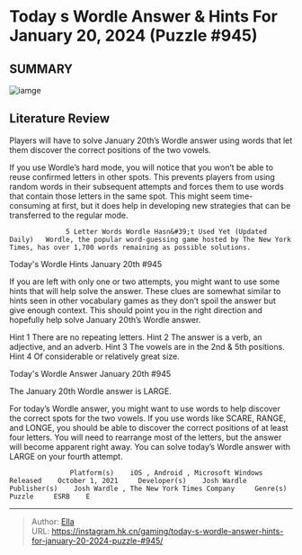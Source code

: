 # Today s Wordle Answer &amp; Hints For January 20, 2024 (Puzzle #945)


## SUMMARY 

![iamge](https://static1.srcdn.com/wordpress/wp-content/uploads/2024/01/20th-january-2024-wordle-answer-hints-with-a-portion-of-large-fried-in-the-background.jpg)

## Literature Review

Players will have to solve January 20th’s Wordle answer using words that let them discover the correct positions of the two vowels.





If you use Wordle’s hard mode, you will notice that you won’t be able to reuse confirmed letters in other spots. This prevents players from using random words in their subsequent attempts and forces them to use words that contain those letters in the same spot. This might seem time-consuming at first, but it does help in developing new strategies that can be transferred to the regular mode.




                  5 Letter Words Wordle Hasn&#39;t Used Yet (Updated Daily)   Wordle, the popular word-guessing game hosted by The New York Times, has over 1,700 words remaining as possible solutions.    


 Today&#39;s Wordle Hints 
January 20th #945
          

If you are left with only one or two attempts, you might want to use some hints that will help solve the answer. These clues are somewhat similar to hints seen in other vocabulary games as they don’t spoil the answer but give enough context. This should point you in the right direction and hopefully help solve January 20th’s Wordle answer.

 Hint 1  There are no repeating letters.   Hint 2  The answer is a verb, an adjective, and an adverb.   Hint 3  The vowels are in the 2nd &amp; 5th positions.   Hint 4  Of considerable or relatively great size.   








 Today&#39;s Wordle Answer 
January 20th #945
          

The January 20th Wordle answer is LARGE.

For today’s Wordle answer, you might want to use words to help discover the correct spots for the two vowels. If you use words like SCARE, RANGE, and LONGE, you should be able to discover the correct positions of at least four letters. You will need to rearrange most of the letters, but the answer will become apparent right away. You can solve today’s Wordle answer with LARGE on your fourth attempt.

                   Platform(s)    iOS , Android , Microsoft Windows     Released    October 1, 2021     Developer(s)    Josh Wardle     Publisher(s)    Josh Wardle , The New York Times Company     Genre(s)    Puzzle     ESRB    E      


---

> Author: [Ella](https://instagram.hk.cn/)  
> URL: https://instagram.hk.cn/gaming/today-s-wordle-answer-hints-for-january-20-2024-puzzle-#945/  

